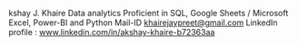 kshay J. Khaire
Data analytics
Proficient in SQL, Google Sheets / Microsoft Excel, Power-BI and Python
Mail-ID khairejaypreet@gmail.com
LinkedIn profile : www.linkedin.com/in/akshay-khaire-b72363aa
